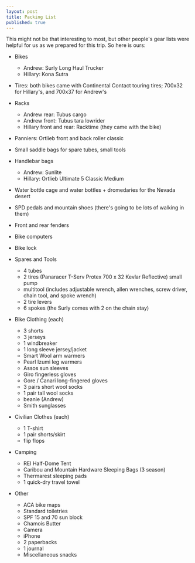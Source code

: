```yaml
---
layout: post
title: Packing List
published: true
---
```

This might not be that interesting to most, but other people's gear lists were
helpful for us as we prepared for this trip. So here is ours:

* Bikes
  * Andrew: Surly Long Haul Trucker
  * Hillary: Kona Sutra

* Tires: both bikes came with Continental Contact touring tires; 700x32 for Hillary's, and 700x37 for Andrew's
* Racks
  * Andrew rear: Tubus cargo
  * Andrew front: Tubus tara lowrider
  * Hillary front and rear: Racktime (they came with the bike)

* Panniers: Ortlieb front and back roller classic
* Small saddle bags for spare tubes, small tools
* Handlebar bags
  * Andrew: Sunlite
  * Hillary: Ortlieb Ultimate 5 Classic Medium

* Water bottle cage and water bottles + dromedaries for the Nevada desert
* SPD pedals and mountain shoes (there's going to be lots of walking in them)
* Front and rear fenders
* Bike computers
* Bike lock
* Spares and Tools
  * 4 tubes
  * 2 tires (Panaracer T-Serv Protex 700 x 32 Kevlar Reflective) small pump
  * multitool (includes adjustable wrench, allen wrenches, screw driver, chain tool, and spoke wrench)
  * 2 tire levers
  * 6 spokes (the Surly comes with 2 on the chain stay)

* Bike Clothing (each)
  * 3 shorts
  * 3 jerseys
  * 1 windbreaker
  * 1 long sleeve jersey/jacket
  * Smart Wool arm warmers
  * Pearl Izumi leg warmers
  * Assos sun sleeves
  * Giro fingerless gloves
  * Gore / Canari long-fingered gloves
  * 3 pairs short wool socks
  * 1 pair tall wool socks
  * beanie (Andrew)
  * Smith sunglasses

* Civilian Clothes (each)
  * 1 T-shirt
  * 1 pair shorts/skirt
  * flip flops

* Camping
  * REI Half-Dome Tent
  * Caribou and Mountain Hardware Sleeping Bags (3 season)
  * Thermarest sleeping pads
  * 1 quick-dry travel towel

* Other
  * ACA bike maps
  * Standard toiletries
  * SPF 15 and 70 sun block
  * Chamois Butter
  * Camera
  * iPhone
  * 2 paperbacks
  * 1 journal
  * Miscellaneous snacks
